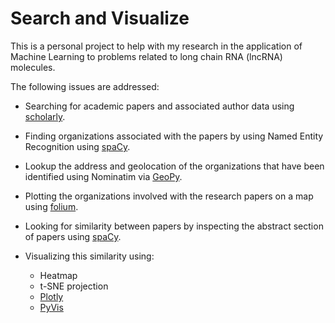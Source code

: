 # Search and Visualize

This is a personal project to help with my research in the application of Machine Learning to problems related to long chain RNA (lncRNA) molecules.

The following issues are addressed:

- Searching for academic papers and associated author data using [scholarly](https://scholarly.readthedocs.io/en/stable/scholarly.html).

- Finding organizations associated with the papers by using Named Entity Recognition using [spaCy](https://spacy.io/).

- Lookup the address and geolocation of the organizations that have been identified using Nominatim via [GeoPy](https://geopy.readthedocs.io/en/stable/).

- Plotting the organizations involved with the research papers on a map using [folium](https://github.com/python-visualization/folium).

- Looking for similarity between papers by inspecting the abstract section of papers using [spaCy](https://spacy.io/).

- Visualizing this similarity using:

  - Heatmap
  - t-SNE projection
  - [Plotly](https://github.com/plotly/plotly.py)
  - [PyVis](https://pyvis.readthedocs.io/en/stable/)



